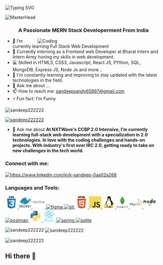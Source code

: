    ![Typing SVG](https://readme-typing-svg.demolab.com/?font=Fira+Code&weight=600&size=22&pause=1000&color=06C9FD&random=false&width=535&lines=%F0%9F%91%8B+Hey%2C+I%27m+K%20SANDEEP+.+You+are+Welcome!+%F0%9F%8C%9F)

![MasterHead](https://user-images.githubusercontent.com/24864482/111586408-c8dd8a80-878e-11eb-94c8-483e2962a667.gif)

<h3 align="center">A Passionate MERN Stack Developerment From India</h3>

<img align="right" alt="Coding" width="400" src="https://miro.medium.com/v2/resize:fit:1400/1*4fNBO_UDYEVxM0E5T2FyJQ.gif"/>








- 🌱 I’m currently learning Full Stack Web Development
- 💼 Currently interning as a Frontend web Developer at Bharat Intern and Intern Army honing my skills in web development.
- 💻 Skilled in HTML5, CSS3, Javascript, React JS, PYthon, SQL, MongoDB, Express JS, Node Js and more...
- 🌱 I'm constantly learning and improving to stay updated with the latest technologies in the field.
- 💬 Ask me about ...
- 📫 How to reach me: sandeepsandy65897@gmail.com
- ⚡ Fun fact: I'm Funny

  

<p align="left"> <img src="https://komarev.com/ghpvc/?username=sandeep222222&label=Profile%20views&color=0e75b6&style=flat" alt="sandeep222222" /> </p>

<p align="left"> <a href="https://github.com/ryo-ma/github-profile-trophy"><img src="https://github-profile-trophy.vercel.app/?username=sandeep222222" alt="sandeep222222" /></a> </p>

- 💬 Ask me about **At NXTWave's CCBP 2.0 Intensive, I’m currently learning full-stack web development with a specialization in 2.0 technologies. In love with the coding challenges and hands-on projects. With industry's first ever IRC 2.0, getting ready to take on new challenges in the tech world.**

<h3 align="left">Connect with me:</h3>
<p align="left">
<a href="https://www.linkedin.com/in/k-sandeep-0aa02a268" target="blank"><img align="center" src="https://raw.githubusercontent.com/rahuldkjain/github-profile-readme-generator/master/src/images/icons/Social/linked-in-alt.svg" alt="https://www.linkedin.com/in/k-sandeep-0aa02a268" height="30" width="40" /></a>
</p>

<h3 align="left">Languages and Tools:</h3>
<p align="left"> <a href="https://www.w3schools.com/css/" target="_blank" rel="noreferrer"> <img src="https://raw.githubusercontent.com/devicons/devicon/master/icons/css3/css3-original-wordmark.svg" alt="css3" width="40" height="40"/> </a> <a href="https://www.docker.com/" target="_blank" rel="noreferrer"> <img src="https://raw.githubusercontent.com/devicons/devicon/master/icons/docker/docker-original-wordmark.svg" alt="docker" width="40" height="40"/> </a> <a href="https://expressjs.com" target="_blank" rel="noreferrer"> <img src="https://raw.githubusercontent.com/devicons/devicon/master/icons/express/express-original-wordmark.svg" alt="express" width="40" height="40"/> </a> <a href="https://www.figma.com/" target="_blank" rel="noreferrer"> <img src="https://www.vectorlogo.zone/logos/figma/figma-icon.svg" alt="figma" width="40" height="40"/> </a> <a href="https://git-scm.com/" target="_blank" rel="noreferrer"> <img src="https://www.vectorlogo.zone/logos/git-scm/git-scm-icon.svg" alt="git" width="40" height="40"/> </a> <a href="https://www.w3.org/html/" target="_blank" rel="noreferrer"> <img src="https://raw.githubusercontent.com/devicons/devicon/master/icons/html5/html5-original-wordmark.svg" alt="html5" width="40" height="40"/> </a> <a href="https://developer.mozilla.org/en-US/docs/Web/JavaScript" target="_blank" rel="noreferrer"> <img src="https://raw.githubusercontent.com/devicons/devicon/master/icons/javascript/javascript-original.svg" alt="javascript" width="40" height="40"/> </a> <a href="https://www.linux.org/" target="_blank" rel="noreferrer"> <img src="https://raw.githubusercontent.com/devicons/devicon/master/icons/linux/linux-original.svg" alt="linux" width="40" height="40"/> </a> <a href="https://www.mongodb.com/" target="_blank" rel="noreferrer"> <img src="https://raw.githubusercontent.com/devicons/devicon/master/icons/mongodb/mongodb-original-wordmark.svg" alt="mongodb" width="40" height="40"/> </a> <a href="https://www.mysql.com/" target="_blank" rel="noreferrer"> <img src="https://raw.githubusercontent.com/devicons/devicon/master/icons/mysql/mysql-original-wordmark.svg" alt="mysql" width="40" height="40"/> </a> <a href="https://nodejs.org" target="_blank" rel="noreferrer"> <img src="https://raw.githubusercontent.com/devicons/devicon/master/icons/nodejs/nodejs-original-wordmark.svg" alt="nodejs" width="40" height="40"/> </a> <a href="https://postman.com" target="_blank" rel="noreferrer"> <img src="https://www.vectorlogo.zone/logos/getpostman/getpostman-icon.svg" alt="postman" width="40" height="40"/> </a> <a href="https://www.python.org" target="_blank" rel="noreferrer"> <img src="https://raw.githubusercontent.com/devicons/devicon/master/icons/python/python-original.svg" alt="python" width="40" height="40"/> </a> <a href="https://reactjs.org/" target="_blank" rel="noreferrer"> <img src="https://raw.githubusercontent.com/devicons/devicon/master/icons/react/react-original-wordmark.svg" alt="react" width="40" height="40"/> </a> <a href="https://spring.io/" target="_blank" rel="noreferrer"> <img src="https://www.vectorlogo.zone/logos/springio/springio-icon.svg" alt="spring" width="40" height="40"/> </a> <a href="https://www.sqlite.org/" target="_blank" rel="noreferrer"> <img src="https://www.vectorlogo.zone/logos/sqlite/sqlite-icon.svg" alt="sqlite" width="40" height="40"/> </a> </p>

<p><img align="left" src="https://github-readme-stats.vercel.app/api/top-langs?username=sandeep222222&show_icons=true&locale=en&layout=compact" alt="sandeep222222" /></p>

<p>&nbsp;<img align="center" src="https://github-readme-stats.vercel.app/api?username=sandeep222222&show_icons=true&locale=en" alt="sandeep222222" /></p>

<p><img align="center" src="https://github-readme-streak-stats.herokuapp.com/?user=sandeep222222&" alt="sandeep222222" /></p>



## Hi there 👋

<!--
**sandeep222222/sandeep222222** is a ✨ _special_ ✨ repository because its `README.md` (this file) appears on your GitHub profile.

Here are some ideas to get you started:

- 🔭 I’m currently working on ...
- 🌱 I’m currently learning ...
- 👯 I’m looking to collaborate on ...
- 🤔 I’m looking for help with ...
- 💬 Ask me about ...
- 📫 How to reach me: ...
- 😄 Pronouns: ...
- ⚡ Fun fact: ...
-->
